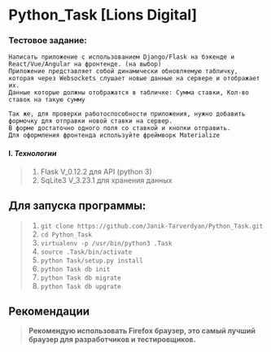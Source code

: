 # Python_Task [Lions Digital]

### Тестовое задание:
```
Написать приложение с использованием Django/Flask на бэкенде и React/Vue/Angular на фронтенде. (на выбор)
Приложение представляет собой динамически обновляемую табличку, 
которая через Websockets слушает новые данные на сервере и отображает их. 
Данные которые должны отображатся в табличке: Сумма ставки, Кол-во ставок на такую сумму

Так же, для проверки работоспособности приложения, нужно добавить формочку для отправки новой ставки на сервер. 
В форме достаточно одного поля со ставкой и кнопки отправить.
Для оформления фронтенда используйте фреймворк Materialize
```

#### I. _Технологии_
> 1. Flask V_0.12.2 для API (python 3)
> 2. SqLite3 V_3.23.1 для хранения данных


## Для запуска программы:
> 1. `git clone https://github.com/Janik-Tarverdyan/Python_Task.git`
> 2. `cd Python_Task`
> 3. `virtualenv -p /usr/bin/python3 .Task`
> 4. `source .Task/bin/activate`
> 5. `python Task/setup.py install`
> 6. `python Task db init`
> 7. `python Task db migrate`
> 8. `python Task db upgrate`

## Рекомендации
>**Рекомендую использовать Firefox браузер, это самый лучший браузер для разработчиков и тестировщиков.**
